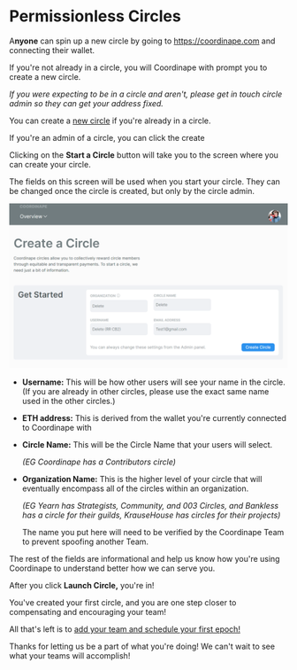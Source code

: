 # Permissionless Circles

A**nyone** can spin up a new circle by going to https://coordinape.com and connecting their wallet.

If you're not already in a circle, you will Coordinape with prompt you to create a new circle.

_If you were expecting to be in a circle and aren't, please get in touch circle admin so they can get your address fixed._

You can create a [new circle](https://app.coordinape.com/new-circle) if you're already in a circle.

If you're an admin of a circle, you can click the create

Clicking on the **Start a Circle** button will take you to the screen where you can create your circle.

The fields on this screen will be used when you start your circle. They can be changed once the circle is created, but only by the circle admin.

![](<../../.gitbook/assets/image (25).png>)

* **Username:** This will be how other users will see your name in the circle. (If you are already in other circles, please use the exact same name used in the other circles.)
* **ETH address:** This is derived from the wallet you're currently connected to Coordinape with
*   **Circle Name:** This will be the Circle Name that your users will select.

    _(EG Coordinape has a Contributors circle)_
*   **Organization Name:** This is the higher level of your circle that will eventually encompass all of the circles within an organization.

    _(EG Yearn has Strategists, Community, and 003 Circles, and Bankless has a circle for their guilds, KrauseHouse has circles for their projects)_

    The name you put here will need to be verified by the Coordinape Team to prevent spoofing another Team.

The rest of the fields are informational and help us know how you're using Coordinape to understand better how we can serve you.

After you click **Launch Circle,** you're in!

You've created your first circle, and you are one step closer to compensating and encouraging your team!

All that's left is to [add your team and schedule your first epoch!](https://docs.coordinape.com/get-started/get-started/new-coordinape-admins/add-team-members)

Thanks for letting us be a part of what you're doing! We can't wait to see what your teams will accomplish!
